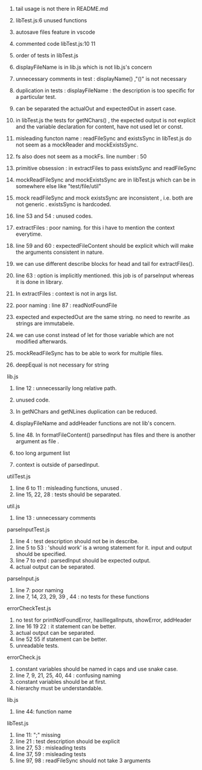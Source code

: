 1. tail usage is not there in README.md
2. libTest.js:6 unused functions  
3. autosave files feature in vscode
4. commented code libTest.js:10 11
5. order of tests in libTest.js
6. displayFileName is in lib.js which is not lib.js's concern
7. unnecessary comments in test : displayName() ,"()"  is not necessary
8. duplication in tests : displayFileName : the description is too specific for a particular test.
9. can be separated the actualOut and expectedOut in assert case.
10. in libTest.js the tests for getNChars() , the expected output  is not explicit and
    the variable declaration for content, have not used let or const.
11. misleading functon name : readFileSync  and existsSync in libTest.js do not seem as a mockReader and mockExistsSync.
13. fs also does not seem as a mockFs. line number : 50
12. primitive obsession :  in extractFiles to pass existsSync and readFileSync
13. mockReadFileSync and mockExistsSync are in libTest.js which can be in somewhere else like "test/file/util"

14. mock readFileSync and mock existsSync are inconsistent , i.e. both are not generic . existsSync is hardcoded.

15. line 53 and 54 : unused codes.
16. extractFiles : poor naming. for this i have to mention the context everytime.
17. line 59 and 60 : expectedFileContent should be explicit which will make the arguments consistent in nature.
18. we can use different describe blocks for head and tail for extractFiles().

19. line 63 : option is implicitly mentioned. this job is of parseInput  whereas it is done in library.

20. In extractFiles : context is not in args list.

21. poor naming : line 87 : readNotFoundFile
22. expected and expectedOut are the same string. no need to rewrite .as strings are immutabele.
23. we can use const instead of let for those variable which are not modified afterwards.
24. mockReadFileSync has to be able to work for multiple files.

25. deepEqual is not necessary for string

lib.js

1. line 12 : unnecessarily long relative path.
2. unused code.

3. In getNChars and getNLines duplication can be reduced.
4. displayFileName and addHeader functions are not lib's concern.
5. line 48. In formatFileContent() parsedInput has files and there is another argument as file .
6. too long argument list
7. context is outside of parsedInput.

utilTest.js

1. line 6 to 11 : misleading functions, unused .
2. line 15, 22, 28 : tests should be separated.

util.js

1. line 13 : unnecessary comments

parseInputTest.js

1. line 4 : test description should not be in describe.
2. line 5 to 53 : 'should work' is a wrong statement for it. input and      output should be specified.
3. line 7 to end : parsedInput should be expected output.
4. actual output can be separated.

parseInput.js

1. line 7: poor naming
2. line 7, 14, 23, 29, 39 , 44 : no tests for these functions

errorCheckTest.js

1. no test for printNotFoundError, hasIllegalInputs, showError, addHeader
2. line 16 19 22 : it statement can be better. 
3. actual output can be separated.
4. line 52 55 if statement can be better.
5. unreadable tests.

errorCheck.js

1. constant variables should be named in caps and use snake case.
2. line 7, 9, 21, 25, 40, 44 : confusing naming
3. constant variables should be at first.
4. hierarchy must be understandable.

lib.js

1. line 44: function name

libTest.js

1. line 11: ";" missing
2. line 21 : test description should be explicit
3. line 27, 53 : misleading tests
4. line 37, 59 : misleading tests
5. line 97, 98 : readFileSync should not take 3 arguments

